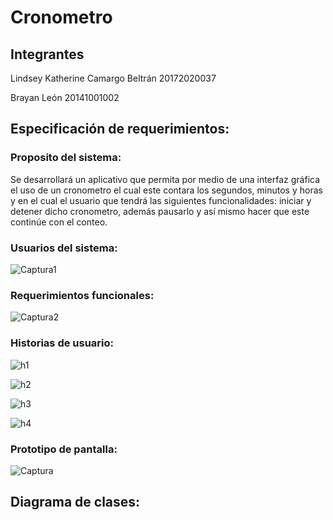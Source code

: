 # Cronometro

## Integrantes
Lindsey Katherine Camargo Beltrán 20172020037

Brayan León 20141001002

## Especificación de requerimientos:

### Proposito del sistema:

Se desarrollará un aplicativo que permita por medio de una interfaz gráfica el uso de un cronometro el cual este contara los segundos, minutos y horas y en el  cual el usuario que tendrá las siguientes funcionalidades: iniciar y detener dicho cronometro, además pausarlo y así mismo hacer que este continúe con el conteo.

### Usuarios del sistema:

![Captura1](https://user-images.githubusercontent.com/54810355/95815533-81843700-0ce2-11eb-9ea2-f09980c0b155.PNG)

### Requerimientos funcionales:

![Captura2](https://user-images.githubusercontent.com/54810355/95816062-cbb9e800-0ce3-11eb-8fc7-ae5844c08c26.PNG)

### Historias de usuario:

![h1](https://user-images.githubusercontent.com/54810355/95817112-51d72e00-0ce6-11eb-9692-8ad51c64f79a.PNG)

![h2](https://user-images.githubusercontent.com/54810355/95817114-526fc480-0ce6-11eb-9406-21417230e1c4.PNG)

![h3](https://user-images.githubusercontent.com/54810355/95817115-526fc480-0ce6-11eb-98b6-cca8df35ad89.PNG)

![h4](https://user-images.githubusercontent.com/54810355/95817116-53085b00-0ce6-11eb-9d09-4e29ef306164.PNG)

### Prototipo de pantalla:

![Captura](https://user-images.githubusercontent.com/54810355/95813944-b3939a00-0cde-11eb-9e96-7246422dd952.PNG)

## Diagrama de clases:
